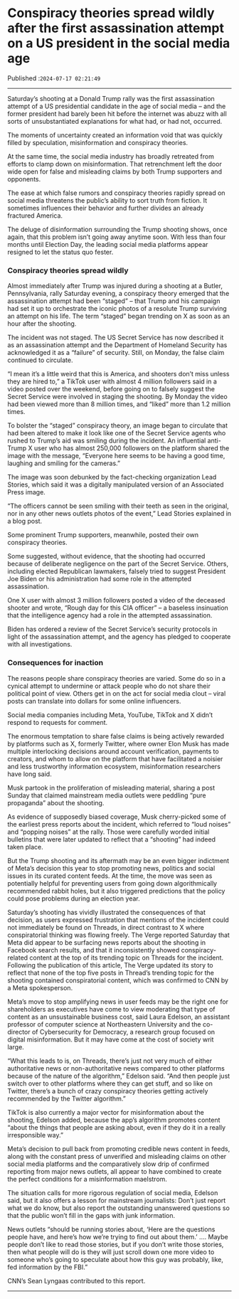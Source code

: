 # Conspiracy theories spread wildly after the first assassination attempt on a US president in the social media age

Published :`2024-07-17 02:21:49`

---

Saturday’s shooting at a Donald Trump rally was the first assassination attempt of a US presidential candidate in the age of social media – and the former president had barely been hit before the internet was abuzz with all sorts of unsubstantiated explanations for what had, or had not, occurred.

The moments of uncertainty created an information void that was quickly filled by speculation, misinformation and conspiracy theories.

At the same time, the social media industry has broadly retreated from efforts to clamp down on misinformation. That retrenchment left the door wide open for false and misleading claims by both Trump supporters and opponents.

The ease at which false rumors and conspiracy theories rapidly spread on social media threatens the public’s ability to sort truth from fiction. It sometimes influences their behavior and further divides an already fractured America.

The deluge of disinformation surrounding the Trump shooting shows, once again, that this problem isn’t going away anytime soon. With less than four months until Election Day, the leading social media platforms appear resigned to let the status quo fester.

### Conspiracy theories spread wildly

Almost immediately after Trump was injured during a shooting at a Butler, Pennsylvania, rally Saturday evening, a conspiracy theory emerged that the assassination attempt had been “staged” – that Trump and his campaign had set it up to orchestrate the iconic photos of a resolute Trump surviving an attempt on his life. The term “staged” began trending on X as soon as an hour after the shooting.

The incident was not staged. The US Secret Service has now described it as an assassination attempt and the Department of Homeland Security has acknowledged it as a “failure” of security. Still, on Monday, the false claim continued to circulate.

“I mean it’s a little weird that this is America, and shooters don’t miss unless they are hired to,” a TikTok user with almost 4 million followers said in a video posted over the weekend, before going on to falsely suggest the Secret Service were involved in staging the shooting. By Monday the video had been viewed more than 8 million times, and “liked” more than 1.2 million times.

To bolster the “staged” conspiracy theory, an image began to circulate that had been altered to make it look like one of the Secret Service agents who rushed to Trump’s aid was smiling during the incident. An influential anti-Trump X user who has almost 250,000 followers on the platform shared the image with the message, “Everyone here seems to be having a good time, laughing and smiling for the cameras.”

The image was soon debunked by the fact-checking organization Lead Stories, which said it was a digitally manipulated version of an Associated Press image.

“The officers cannot be seen smiling with their teeth as seen in the original, nor in any other news outlets photos of the event,” Lead Stories explained in a blog post.

Some prominent Trump supporters, meanwhile, posted their own conspiracy theories.

Some suggested, without evidence, that the shooting had occurred because of deliberate negligence on the part of the Secret Service. Others, including elected Republican lawmakers, falsely tried to suggest President Joe Biden or his administration had some role in the attempted assassination.

One X user with almost 3 million followers posted a video of the deceased shooter and wrote, “Rough day for this CIA officer” – a baseless insinuation that the intelligence agency had a role in the attempted assassination.

Biden has ordered a review of the Secret Service’s security protocols in light of the assassination attempt, and the agency has pledged to cooperate with all investigations.

### Consequences for inaction

The reasons people share conspiracy theories are varied. Some do so in a cynical attempt to undermine or attack people who do not share their political point of view. Others get in on the act for social media clout – viral posts can translate into dollars for some online influencers.

Social media companies including Meta, YouTube, TikTok and X didn’t respond to requests for comment.

The enormous temptation to share false claims is being actively rewarded by platforms such as X, formerly Twitter, where owner Elon Musk has made multiple interlocking decisions around account verification, payments to creators, and whom to allow on the platform that have facilitated a noisier and less trustworthy information ecosystem, misinformation researchers have long said.

Musk partook in the proliferation of misleading material, sharing a post Sunday that claimed mainstream media outlets were peddling “pure propaganda” about the shooting.

As evidence of supposedly biased coverage, Musk cherry-picked some of the earliest press reports about the incident, which referred to “loud noises” and “popping noises” at the rally. Those were carefully worded initial bulletins that were later updated to reflect that a “shooting” had indeed taken place.

But the Trump shooting and its aftermath may be an even bigger indictment of Meta’s decision this year to stop promoting news, politics and social issues in its curated content feeds. At the time, the move was seen as potentially helpful for preventing users from going down algorithmically recommended rabbit holes, but it also triggered predictions that the policy could pose problems during an election year.

Saturday’s shooting has vividly illustrated the consequences of that decision, as users expressed frustration that mentions of the incident could not immediately be found on Threads, in direct contrast to X where conspiratorial thinking was flowing freely. The Verge reported Saturday that Meta did appear to be surfacing news reports about the shooting in Facebook search results, and that it inconsistently showed conspiracy-related content at the top of its trending topic on Threads for the incident. Following the publication of this article, The Verge updated its story to reflect that none of the top five posts in Thread’s trending topic for the shooting contained conspiratorial content, which was confirmed to CNN by a Meta spokesperson.

Meta’s move to stop amplifying news in user feeds may be the right one for shareholders as executives have come to view moderating that type of content as an unsustainable business cost, said Laura Edelson, an assistant professor of computer science at Northeastern University and the co-director of Cybersecurity for Democracy, a research group focused on digital misinformation. But it may have come at the cost of society writ large.

“What this leads to is, on Threads, there’s just not very much of either authoritative news or non-authoritative news compared to other platforms because of the nature of the algorithm,” Edelson said. “And then people just switch over to other platforms where they can get stuff, and so like on Twitter, there’s a bunch of crazy conspiracy theories getting actively recommended by the Twitter algorithm.”

TikTok is also currently a major vector for misinformation about the shooting, Edelson added, because the app’s algorithm promotes content “about the things that people are asking about, even if they do it in a really irresponsible way.”

Meta’s decision to pull back from promoting credible news content in feeds, along with the constant press of unverified and misleading claims on other social media platforms and the comparatively slow drip of confirmed reporting from major news outlets, all appear to have combined to create the perfect conditions for a misinformation maelstrom.

The situation calls for more rigorous regulation of social media, Edelson said, but it also offers a lesson for mainstream journalists: Don’t just report what we do know, but also report the outstanding unanswered questions so that the public won’t fill in the gaps with junk information.

News outlets “should be running stories about, ‘Here are the questions people have, and here’s how we’re trying to find out about them.’ …. Maybe people don’t like to read those stories, but if you don’t write those stories, then what people will do is they will just scroll down one more video to someone who’s going to speculate about how this guy was probably, like, fed information by the FBI.”

CNN’s Sean Lyngaas contributed to this report.

---

